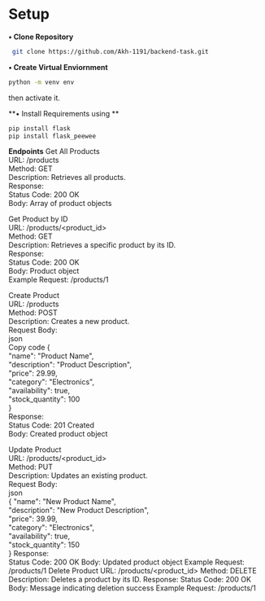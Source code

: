 
# Setup

**• Clone Repository**

```bash
 git clone https://github.com/Akh-1191/backend-task.git
```

**• Create Virtual Enviornment**
```bash
python -m venv env
```

then activate it.

**• Install Requirements using **

```bash
pip install flask
pip install flask_peewee
```

**Endpoints**
Get All Products  
URL: /products  
Method: GET  
Description: Retrieves all products.  
Response:  
Status Code: 200 OK  
Body: Array of product objects  

Get Product by ID  
URL: /products/<product_id>  
Method: GET  
Description: Retrieves a specific product by its ID.  
Response:  
Status Code: 200 OK  
Body: Product object  
Example Request: /products/1  

Create Product  
URL: /products  
Method: POST  
Description: Creates a new product.  
Request Body:  
json  
Copy code 
{  
  "name": "Product Name",  
  "description": "Product Description",  
  "price": 29.99,  
  "category": "Electronics",  
  "availability": true,  
  "stock_quantity": 100  
}  
Response:  
Status Code: 201 Created  
Body: Created product object  

Update Product  
URL: /products/<product_id>  
Method: PUT  
Description: Updates an existing product.  
Request Body:  
json  
{
  "name": "New Product Name",  
  "description": "New Product Description",  
  "price": 39.99,  
  "category": "Electronics",  
  "availability": true,  
  "stock_quantity": 150  
}
Response:   
Status Code: 200 OK
Body: Updated product object
Example Request: /products/1
Delete Product
URL: /products/<product_id>
Method: DELETE
Description: Deletes a product by its ID.
Response:
Status Code: 200 OK
Body: Message indicating deletion success
Example Request: /products/1
    
